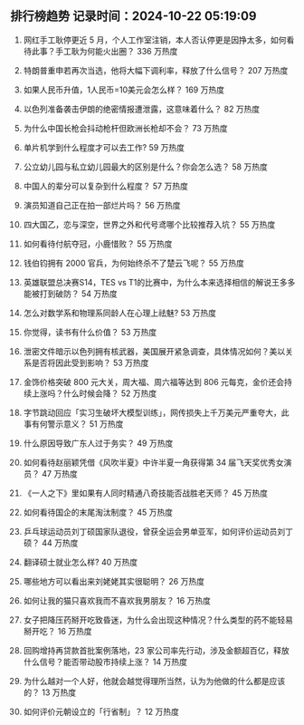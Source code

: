 
## 排行榜趋势 记录时间：2024-10-22 05:19:09
  
  1. 网红手工耿停更近 5 月，个人工作室注销，本人否认停更是因挣太多，如何看待此事？手工耿为何能火出圈？ 336 万热度
    
  2. 特朗普重申若再次当选，他将大幅下调利率，释放了什么信号？ 207 万热度
    
  3. 如果人民币升值，1人民币=10美元会怎么样？ 169 万热度
    
  4. 以色列准备袭击伊朗的绝密情报遭泄露，这意味着什么？ 82 万热度
    
  5. 为什么中国长枪会抖动枪杆但欧洲长枪却不会？ 73 万热度
    
  6. 单片机学到什么程度才可以去工作? 59 万热度
    
  7. 公立幼儿园与私立幼儿园最大的区别是什么？你会怎么选？ 58 万热度
    
  8. 中国人的辈分可以复杂到什么程度？ 57 万热度
    
  9. 演员知道自己正在拍一部烂片吗？ 56 万热度
    
  10. 四大国乙，恋与深空，世界之外和代号鸢哪个比较推荐入坑？ 55 万热度
    
  11. 如何看待付航夺冠，小鹿惜败？ 55 万热度
    
  12. 钱伯钧拥有 2000 官兵，为何始终杀不了楚云飞呢？ 55 万热度
    
  13. 英雄联盟总决赛S14，TES vs T1的比赛中，为什么本来选择相信的解说王多多能被打到破防？ 54 万热度
    
  14. 怎么对数学系和物理系同龄人在心理上祛魅? 53 万热度
    
  15. 你觉得，读书有什么价值？ 53 万热度
    
  16. 泄密文件暗示以色列拥有核武器，美国展开紧急调查，具体情况如何？美以关系是否将因此受到影响？ 53 万热度
    
  17. 金饰价格突破 800 元大关，周大福、周六福等达到 806 元每克，金价还会持续上涨吗？什么时候会降？ 52 万热度
    
  18. 字节跳动回应「实习生破坏大模型训练」，网传损失上千万美元严重夸大，此事有何警示意义？ 51 万热度
    
  19. 什么原因导致广东人过于务实？ 49 万热度
    
  20. 如何看待赵丽颖凭借《风吹半夏》中许半夏一角获得第 34 届飞天奖优秀女演员？ 47 万热度
    
  21. 《一人之下》里如果有人同时精通八奇技能否战胜老天师？ 45 万热度
    
  22. 如何看待国企的末尾淘汰制度？ 45 万热度
    
  23. 乒乓球运动员刘丁硕国家队退役，曾获全运会男单亚军，如何评价运动员刘丁硕？ 44 万热度
    
  24. 翻译硕士就业怎么样? 40 万热度
    
  25. 哪些地方可以看出来刘姥姥其实很聪明？ 26 万热度
    
  26. 如何让我的猫只喜欢我而不喜欢我男朋友？ 16 万热度
    
  27. 女子把降压药掰开吃致昏迷，为什么会出现这种情况？什么类型的药不能轻易掰开吃？ 16 万热度
    
  28. 回购增持再贷款首批案例落地，23 家公司率先行动，涉及金额超百亿，释放什么信号？能否带动股市持续上涨？ 14 万热度
    
  29. 为什么越对一个人好，他就会越觉得理所当然，认为为他做的什么都是应该的？ 13 万热度
    
  30. 如何评价元朝设立的「行省制」？ 12 万热度
    